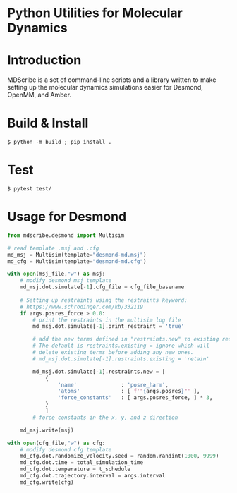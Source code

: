 Python Utilities for Molecular Dynamics
=======================================

Introduction
============

MDScribe is a set of command-line scripts and a library written to make 
setting up the molecular dynamics simulations easier for Desmond, OpenMM, and Amber.

Build & Install
===============

```shell
$ python -m build ; pip install .
```

Test
====

```shell
$ pytest test/
```


Usage for Desmond
=================

```python
from mdscribe.desmond import Multisim

# read template .msj and .cfg
md_msj = Multisim(template="desmond-md.msj")
md_cfg = Multisim(template="desmond-md.cfg")

with open(msj_file,"w") as msj:
    # modify desmond msj template
    md_msj.dot.simulate[-1].cfg_file = cfg_file_basename
    
    # Setting up restraints using the restraints keyword:
    # https://www.schrodinger.com/kb/332119
    if args.posres_force > 0.0:
        # print the restraints in the multisim log file
        md_msj.dot.simulate[-1].print_restraint = 'true'

        # add the new terms defined in "restraints.new" to existing restraints.
        # The default is restraints.existing = ignore which will 
        # delete existing terms before adding any new ones.
        # md_msj.dot.simulate[-1].restraints.existing = 'retain'

        md_msj.dot.simulate[-1].restraints.new = [
            {
                'name'              : 'posre_harm',
                'atoms'             : [ f'"{args.posres}"' ],
                'force_constants'   : [ args.posres_force, ] * 3,
            }
            ]
        # force constants in the x, y, and z direction

    md_msj.write(msj)

with open(cfg_file,"w") as cfg:
    # modify desmond cfg template
    md_cfg.dot.randomize_velocity.seed = random.randint(1000, 9999)
    md_cfg.dot.time = total_simulation_time
    md_cfg.dot.temperature = t_schedule
    md_cfg.dot.trajectory.interval = args.interval
    md_cfg.write(cfg)
```